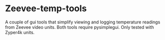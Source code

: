 # Zeevee-temp-tools
A couple of gui tools that simplify viewing and logging temperature readings from Zeevee video units. Both tools require pysimplegui. Only tested with Zyper4k units. 
